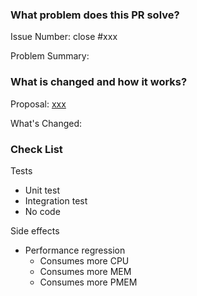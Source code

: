 <!--
Thank you for contributing to KVDK.

PR Title Format:
1. module [, module2, module3]: what's changed
2. *: what's changed
-->

### What problem does this PR solve?

Issue Number: close #xxx <!-- REMOVE this line if no issue to close -->

Problem Summary:

### What is changed and how it works?

Proposal: [xxx](url) <!-- REMOVE this line if not applicable -->

What's Changed:

### Check List <!--REMOVE the items that are not applicable-->

Tests <!-- At least one of them must be included. -->

- Unit test
- Integration test
- No code

Side effects

- Performance regression
    - Consumes more CPU
    - Consumes more MEM
    - Consumes more PMEM
